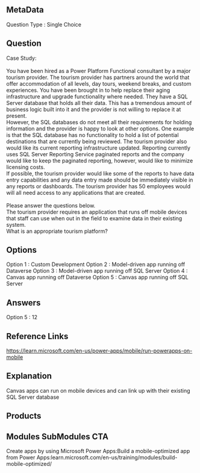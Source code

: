 ## MetaData
Question Type : Single Choice

## Question
Case Study:<br><br>You have been hired as a Power Platform Functional consultant by a major tourism provider. The tourism provider has partners around the world that offer accommodation of all levels, day tours, weekend breaks, and custom experiences. You have been brought in to help replace their aging infrastructure and upgrade functionality where needed. They have a SQL Server database that holds all their data. This has a tremendous amount of business logic built into it and the provider is not willing to replace it at present.<br>However, the SQL databases do not meet all their requirements for holding information and the provider is happy to look at other options. One example is that the SQL database has no functionality to hold a list of potential destinations that are currently being reviewed. The tourism provider also would like its current reporting infrastructure updated. Reporting currently uses SQL Server Reporting Service paginated reports and the company would like to keep the paginated reporting, however, would like to minimize licensing costs.<br>If possible, the tourism provider would like some of the reports to have data entry capabilities and any data entry made should be immediately visible in any reports or dashboards. The tourism provider has 50 employees would will all need access to any applications that are created.<br><br>Please answer the questions below.<br>The tourism provider requires an application that runs off mobile devices that staff can use when out in the field to examine data in their existing system.<br>What is an appropriate tourism platform?

## Options
Option 1 : Custom Development 
Option 2 : Model-driven app running off Dataverse 
Option 3 : Model-driven app running off SQL Server 
Option 4 : Canvas app running off Dataverse
Option 5 : Canvas app running off SQL Server 

## Answers
Option 5 : 12

## Reference Links
https://learn.microsoft.com/en-us/power-apps/mobile/run-powerapps-on-mobile

## Explanation
Canvas apps can run on mobile devices and can link up with their existing SQL Server database

## Products
 
## Modules SubModules CTA
Create apps by using Microsoft Power Apps:Build a mobile-optimized app from Power Apps:learn.microsoft.com/en-us/training/modules/build-mobile-optimized/
